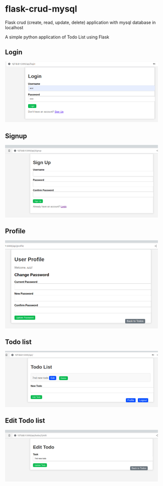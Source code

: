 # flask-crud-mysql
Flask crud (create, read, update, delete) application with mysql database in localhost

A simple python application of Todo List using Flask

## Login
![Login](login.png)

## Signup
![Signup](signup.png)

## Profile
![Profile](profile.png)

## Todo list
![todo list](todolist.png)

## Edit Todo list
![editTodo](editTodo.png)
